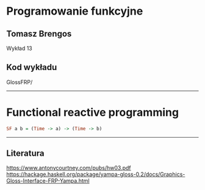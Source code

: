 # Programowanie funkcyjne

## Tomasz Brengos

Wykład 13


## Kod wykładu

GlossFRP/

---

# Functional reactive programming
```haskell
SF a b = (Time -> a) -> (Time -> b)
```
---

## Literatura
https://www.antonycourtney.com/pubs/hw03.pdf
https://hackage.haskell.org/package/yampa-gloss-0.2/docs/Graphics-Gloss-Interface-FRP-Yampa.html
